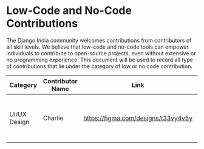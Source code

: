 # Low-Code and No-Code Contributions

The Django India community welcomes contributions from contributors of all skill levels. We believe that low-code and no-code tools can empower individuals to contribute to open-source projects, even without extensive or no programming experience. This document will be used to record all type of contributions that lie under the category of low or no code contribution.

| Category | Contributor Name | Link | Description |
|----------|------------------|------|-------------|
| UI/UX Design | Charlie | https://figma.com/designs/t33vy4v5y | Designed new mockups for the landing page | #Example